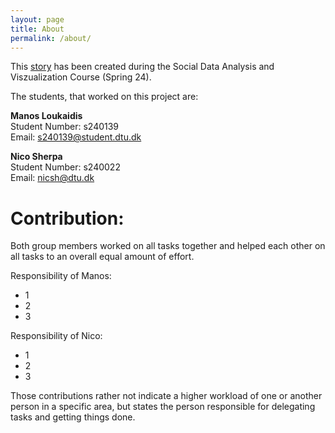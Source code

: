 ```yaml
---
layout: page
title: About
permalink: /about/
---
```


This [story](https://nicosrp.github.io/dtu-socialdataproject-movies) has been created during the Social Data Analysis and Viszualization Course (Spring 24).

The students, that worked on this project are:

**Manos Loukaidis**\
Student Number: s240139\
Email:          s240139@student.dtu.dk

**Nico Sherpa**\
Student Number: s240022\
Email:          nicsh@dtu.dk

<h1>Contribution:</h1>

Both group members worked on all tasks together and helped each other on all tasks to an overall equal amount of effort.

Responsibility of Manos:
- 1
- 2
- 3

Responsibility of Nico:
- 1
- 2
- 3

Those contributions rather not indicate a higher workload of one or another person in a specific area, but states the person responsible for delegating tasks and getting things done.